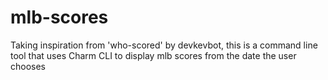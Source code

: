 # mlb-scores
Taking inspiration from 'who-scored' by devkevbot, this is a command line tool that uses Charm CLI to display mlb scores from the date the user chooses